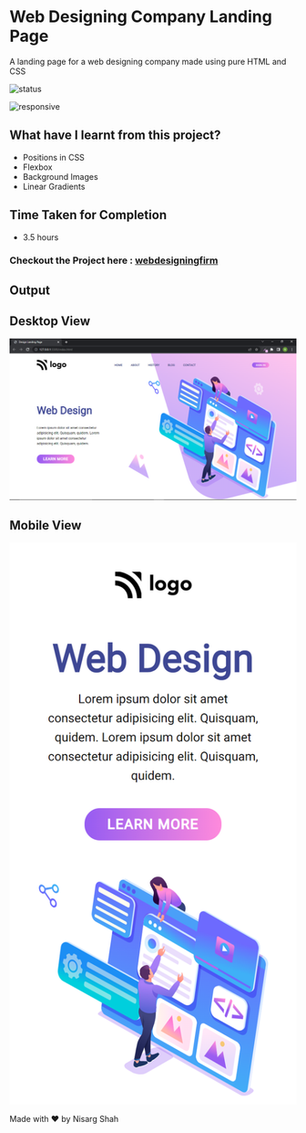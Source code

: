 # Web Designing Company Landing Page
A landing page for a web designing company made using pure HTML and CSS

![status](https://img.shields.io/badge/status-ongoing-green)

![responsive](https://img.shields.io/badge/responsive-true-blue)

## What have I learnt from this project?
- Positions in CSS
- Flexbox
- Background Images
- Linear Gradients

## Time Taken for Completion
- 3.5 hours

### Checkout the Project here : [webdesigningfirm](https://webdesigningfirm.netlify.app/)

## Output

## Desktop View
![output](output.png)

## Mobile View
![mobile](mobile.png)

Made with ❤️ by Nisarg Shah


